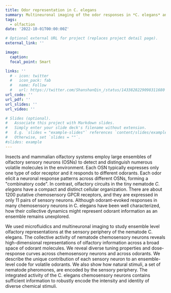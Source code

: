 ```yaml
---
title: Odor representation in C. elegans
summary: Multineuronal imaging of the odor responses in *C. elegans* and decoding analysis revealed a distinct organization compared with insects and mamammlians.
tags:
  - olfaction
date: '2022-10-01T00:00:00Z'

# Optional external URL for project (replaces project detail page).
external_link: ''

image:
  caption:
  focal_point: Smart

links: ''
  # - icon: twitter
  #   icon_pack: fab
  #   name: Follow
  #   url: https://twitter.com/ShanshanQin_/status/1433828229098311680
url_code: ''
url_pdf: ''
url_slides: ''
url_video: ''

# Slides (optional).
#   Associate this project with Markdown slides.
#   Simply enter your slide deck's filename without extension.
#   E.g. `slides = "example-slides"` references `content/slides/example-slides.md`.
#   Otherwise, set `slides = ""`.
#slides: example
---
```

Insects and mammalian olfactory systems employ large ensembles of olfactory sensory neurons (OSNs) to detect and distinguish numerous volatile molecules in the environment. Each OSN typically expresses only one type of odor receptor and it responds to different odorants. Each odor elicit a neuronal response patterns across different OSNs, forming a "combinatory code". In contrast, olfactory circuits in the tiny nematode *C. elegans* have a compact and distinct cellular organization. There are about 1200 putative chemosensory GPCR receptors, and they are expressed in only 11 pairs of sensory neurons. Although odorant-evoked responses in many chemosensory neurons in C. elegans have been well characterized, how their collective dynamics might represent odorant information as an ensemble remains unexplored.

We used microfluidics and multineuronal imaging to study ensemble level olfactory representations at the sensory periphery of the nematode C. elegans. The collective activity of nematode chemosensory neurons reveals high-dimensional representations of olfactory information across a broad space of odorant molecules. We reveal diverse tuning properties and dose-response curves across chemosensory neurons and across odorants. We describe the unique contribution of each sensory neuron to an ensemble-level code for volatile odorants. We also show how natural stimuli, a set of nematode pheromones, are encoded by the sensory periphery. The integrated activity of the C. elegans chemosensory neurons contains sufficient information to robustly encode the intensity and identity of diverse chemical stimuli.